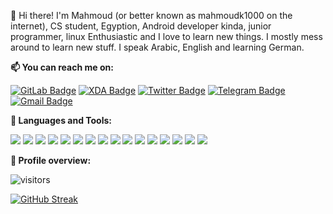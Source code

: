 👋 Hi there! I'm Mahmoud (or better known as mahmoudk1000 on the internet),
CS student, Egyption, Android developer kinda, junior programmer, linux Enthusiastic and I love to learn new things.
I mostly mess around to learn new stuff. I speak Arabic, English and learning German.

**📫 You can reach me on:**

[![GitLab Badge](https://img.shields.io/badge/-GitLab-FCA121?style=flat&logo=GitLab&logoColor=white&link=https://www.gitlab.com/mahmoudk1000/)](https://gitlab.com/mahmoudk1000) [![XDA Badge](https://img.shields.io/badge/-XDA%20Developers-F59812?style=flat&logo=XDA%20Developers&logoColor=white&link=https://forum.xda-developers.com/m/mahmoud-ayman.6450532/)](https://forum.xda-developers.com/m/mahmoud-ayman.6450532/) [![Twitter Badge](https://img.shields.io/badge/-Twitter-1ca0f1?style=flat&labelColor=1ca0f1&logo=twitter&logoColor=white&link=https://twitter.com/mahmoudk1000)](https://twitter.com/mahmoudk1000) [![Telegram Badge](https://img.shields.io/badge/-Telegram-0088CC?style=flat&logo=Telegram&logoColor=white&link=https://t.me/mahmoudk1000)](https://t.me/mahmoudk1000) [![Gmail Badge](https://img.shields.io/badge/-Gmail-c14438?style=flat&logo=Gmail&logoColor=white&link=mahmoudk1000@gmail.com)](mailto:mahmoudk1000@gmail.com)

**:wrench: Languages and Tools:**

<img src="https://img.shields.io/badge/Java-ED8B00?style=flat&logo=java&logoColor=white"> <img src="https://img.shields.io/badge/-Python-3776AB?style=flat&logo=python&logoColor=white"> <img src="https://img.shields.io/badge/PHP-777BB4?style=flat&logo=php&logoColor=white"> <img src="https://img.shields.io/badge/-HTML5-E34F26?style=flat&logo=html5&logoColor=white"> <img src="https://img.shields.io/badge/-CSS3-1572B6?style=flat&logo=css3&logoColor=white"> <img src="https://img.shields.io/badge/-JavaScript-black?style=flat&logo=javascript&logoColor=eed718"> <img src="https://img.shields.io/badge/Unity-100000?style=flat&logo=unity&logoColor=white"> <img src="https://img.shields.io/badge/-Linux-black?style=flat&logo=Linux&logoColor=white"> <img src="https://img.shields.io/badge/Microsoft_Azure-0089D6?style=flat&logo=microsoft-azure&logoColor=white"> <img src="https://img.shields.io/badge/-Windows-0078D6?style=flat&logo=Windows"> <img src="https://img.shields.io/badge/-Android-black?style=flat&logo=android"> <img src="https://img.shields.io/badge/-SQLite-003B57?style=flat&logo=SQLite&logoColor=white"> <img src="https://img.shields.io/badge/-Git-F05032?style=flat&logo=Git&logoColor=white"> <img src="https://img.shields.io/badge/-Terminal-black?style=flat&logo=GNU%20Bash&logoColor=white"> <img src="https://img.shields.io/badge/-CircleCI-343434?style=flat&logo=CircleCI"> <img src="https://img.shields.io/badge/-Markdown-000000?style=flat&logo=Markdown">

**:pushpin: Profile overview:**

![visitors](https://visitor-badge.laobi.icu/badge?page_id=mahmoudk1000.mahmoudk1000)

[![GitHub Streak](http://github-readme-streak-stats.herokuapp.com?user=mahmoudk1000&theme=nord&background=121212&border=1f1f1f&stroke=CACACA&ring=9dacde&fire=f7afc0&currStreakNum=F0F0F0&sideNums=E7E7E7E7&currStreakLabel=ffffff&sideLabels=ffffff&dates=8A98AC)](https://git.io/streak-stats)
